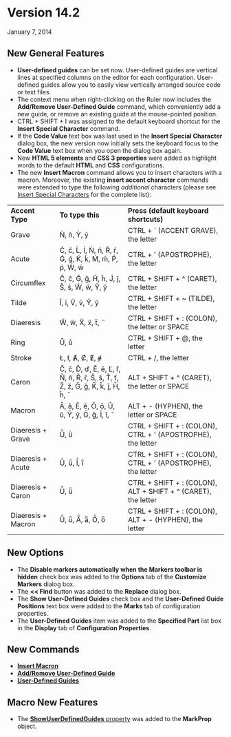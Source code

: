 # Version 14.2

January 7, 2014

## New General Features

- **User-defined guides** can be set now. User-defined guides are vertical lines at specified columns on the editor for each configuration. User-defined guides allow you to easily view
vertically arranged source
code or text files.
- The context menu when right-clicking on the Ruler now includes the **Add/Remove User-Defined Guide** command, which conveniently add a new guide, or remove an existing guide at
the mouse-pointed position.
- CTRL + SHIFT + I was assigned to the default keyboard shortcut for the **Insert Special Character** command.
- If the **Code Value** text box was last used in the **Insert Special Character** dialog box, the new version now initially sets the keyboard focus to the **Code Value**
text box when you open the dialog box again.
- New **HTML 5 elements** and **CSS 3 properties** were added as highlight words to the default **HTML** and **CSS** configurations.
- The new **Insert Macron** command allows you to insert characters with a macron. Moreover, the existing **insert accent character** commands were extended to type
the following _additional_ characters (please see [Insert Special Characters](../howto/edit/edit_special_char) for the complete list):

|     |     |     |
| --- | --- | --- |
| **Accent Type** | **To type this** | **Press (default keyboard shortcuts)** |
| Grave | Ǹ, ǹ, Ỳ, ỳ | CTRL + \` (ACCENT GRAVE), the letter |
| Acute | Ć, ć, Ĺ, ĺ, Ń, ń, Ŕ, ŕ, Ǵ, ǵ, Ḱ, ḱ, Ḿ, ḿ, Ṕ, ṕ, Ẃ, ẃ | CTRL + ' (APOSTROPHE), the letter |
| Circumflex | Ĉ, ĉ, Ĝ, ĝ, Ĥ, ĥ, Ĵ, ĵ, Ŝ, ŝ, Ŵ, ŵ, Ŷ, ŷ | CTRL + SHIFT + ^ (CARET), the letter |
| Tilde | Ĩ, ĩ, Ṽ, ṽ, Ỹ, ỹ | CTRL + SHIFT + ~ (TILDE), the letter |
| Diaeresis | Ẅ, ẅ, Ẍ, ẍ, ẗ, ¨ | CTRL + SHIFT + : (COLON), the letter or SPACE |
| Ring | Ů, ů | CTRL + SHIFT + @, the letter |
| Stroke | Ł, ł, Ⱥ, Ȼ, Ɇ, ɇ | CTRL + /, the letter |
| Caron | Č, č, Ď, ď, Ě, ě, Ľ, ľ, Ň, ň, Ř, ř, Š, š, Ť, ť, Ž, ž, Ǧ, ǧ, Ǩ, ǩ, ǰ, Ȟ, ȟ, ˇ | ALT + SHIFT + ^ (CARET), the letter or SPACE |
| Macron | Ā, ā, Ē, ē, Ō, ō, Ū, ū, Ȳ, ȳ, Ḡ, ḡ, Ī, ī, ¯ | ALT + - (HYPHEN), the letter or SPACE |
| Diaeresis + Grave | Ǜ, ǜ | CTRL + SHIFT + : (COLON), CTRL + ' (APOSTROPHE), the letter |
| Diaeresis + Acute | Ǘ, ǘ, Ḯ, ḯ | CTRL + SHIFT + : (COLON), CTRL + ' (APOSTROPHE), the letter |
| Diaeresis + Caron | Ǚ, ǚ | CTRL + SHIFT + : (COLON), ALT + SHIFT + ^ (CARET), the letter |
| Diaeresis + Macron | Ǖ, ǖ, Ǟ, ǟ, Ȫ, ȫ | CTRL + SHIFT + : (COLON), ALT + - (HYPHEN), the letter |

## New Options

- The **Disable markers automatically when the Markers toolbar is hidden** check box was added to the **Options** tab of the **Customize Markers** dialog
box.
- The **<< Find** button was added to the **Replace** dialog box.
- The **Show User-Defined Guides** check box and the **User-Defined Guide Positions** text box were added to the **Marks** tab of configuration
properties.
- The **User-Defined Guides** item was added to the **Specified Part** list box in the **Display** tab of
**Configuration Properties**.

## New Commands

- **[Insert Macron](../cmd/insert/insert_macron)**
- [**Add/Remove User-Defined Guide**](../cmd/view/add_remove_guide)
- **[User-Defined Guides](../cmd/view/view_user_defined_guides)**

## Macro New Features

- The [**ShowUserDefinedGuides** property](../macro/mark_prop/show_user_defined_guides) was added to the **MarkProp** object.
